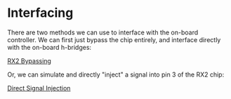 # Interfacing

There are two methods we can use to interface with the on-board controller. We can first just bypass the chip entirely, and interface directly with the on-board h-bridges:

[RX2 Bypassing](./rx2-bypassing)

Or, we can simulate and directly "inject" a signal into pin 3 of the RX2 chip:

[Direct Signal Injection](./signal-injection)